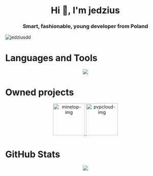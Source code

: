 <h1 align="center">Hi 👋, I'm jedzius</h1>
<h3 align="center">Smart, fashionable, young developer from Poland</h3>
<p align="left"> <img src="https://komarev.com/ghpvc/?username=jedziemy&label=Profile%20views&color=0e75b6&style=flat" alt="jedziusdd" /> </p>

<h1>Languages and Tools</h1>
<p align="center">
  <a href="https://skillicons.dev">
    <img src="https://skillicons.dev/icons?i=github,go,gradle,maven,idea,kotlin,mysql,redis,postgresql,mongodb,&perline=5"/>
  </a>
</p>
<h1>Owned projects</h1>
<p align="center" display="flex">
    <a href="https://minetop.pl" display="flex">
        <img width="100px" src="https://i.imgur.com/gjJ4FkE.png" alt="minetop-img">
    </a>
    <a href="https://pvpcloud.pl" display="flex" margin-left="25px">
        <img width="100px" src="https://cdn.discordapp.com/icons/1060639816716394587/658c7879df273acd23262c887c7feb58.webp?size=240" alt="pvpcloud-img">
    </a>
</p>
<h1 align="left">GitHub Stats</h1>
<div align="center">
  <img src="https://github-readme-stats.vercel.app/api?username=jedziemy&show_icons=true&theme=tokyonight" />
</div>
